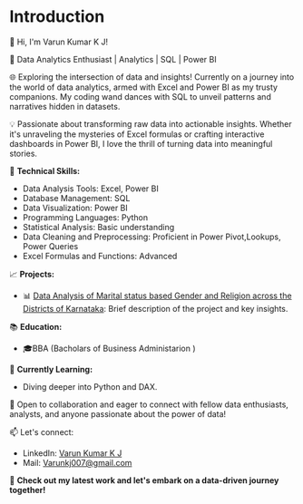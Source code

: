 # Introduction

👋 Hi, I'm Varun Kumar K J!

🚀 Data Analytics Enthusiast | Analytics | SQL | Power BI

🌐 Exploring the intersection of data and insights! Currently on a journey into the world of data analytics, armed with Excel and Power BI as my trusty companions. My coding wand dances with SQL to unveil patterns and narratives hidden in datasets.

💡 Passionate about transforming raw data into actionable insights. Whether it's unraveling the mysteries of Excel formulas or crafting interactive dashboards in Power BI, I love the thrill of turning data into meaningful stories.

🔧 **Technical Skills:**
   - Data Analysis Tools: Excel, Power BI
   - Database Management: SQL
   - Data Visualization: Power BI
   - Programming Languages: Python
   - Statistical Analysis: Basic understanding
   - Data Cleaning and Preprocessing: Proficient in Power Pivot,Lookups, Power Queries
   - Excel Formulas and Functions: Advanced

📈 **Projects:**
   - 📊 [Data Analysis of Marital status based Gender and Religion across the Districts of Karnataka](Link-to-Project-Repo): Brief description of the project and key insights.


📚 **Education:**
   - 🎓BBA (Bacholars of Business Administarion )

🌱 **Currently Learning:**
   - Diving deeper into Python and DAX.

🤝 Open to collaboration and eager to connect with fellow data enthusiasts, analysts, and anyone passionate about the power of data!

📫 Let's connect:
   - LinkedIn: [Varun Kumar K J](https://www.linkedin.com/in/varun-kumar-055b74200/)
   - Mail: Varunkj007@gmail.com
 

🔗 **Check out my latest work and let's embark on a data-driven journey together!**
